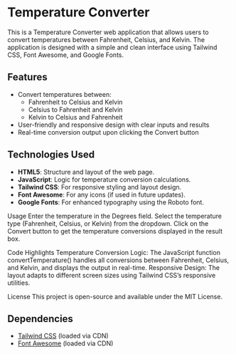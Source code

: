 # Temperature Converter

This is a Temperature Converter web application that allows users to convert temperatures between Fahrenheit, Celsius, and Kelvin. The application is designed with a simple and clean interface using Tailwind CSS, Font Awesome, and Google Fonts.

## Features

- Convert temperatures between:
  - Fahrenheit to Celsius and Kelvin
  - Celsius to Fahrenheit and Kelvin
  - Kelvin to Celsius and Fahrenheit
- User-friendly and responsive design with clear inputs and results
- Real-time conversion output upon clicking the Convert button

## Technologies Used

- **HTML5**: Structure and layout of the web page.
- **JavaScript**: Logic for temperature conversion calculations.
- **Tailwind CSS**: For responsive styling and layout design.
- **Font Awesome**: For any icons (if used in future updates).
- **Google Fonts**: For enhanced typography using the Roboto font.

Usage
Enter the temperature in the Degrees field.
Select the temperature type (Fahrenheit, Celsius, or Kelvin) from the dropdown.
Click on the Convert button to get the temperature conversions displayed in the result box.

Code Highlights
Temperature Conversion Logic: The JavaScript function convertTemperature() handles all conversions between Fahrenheit, Celsius, and Kelvin, and displays the output in real-time.
Responsive Design: The layout adapts to different screen sizes using Tailwind CSS’s responsive utilities.

License
This project is open-source and available under the MIT License.

## Dependencies
- [Tailwind CSS](https://tailwindcss.com/) (loaded via CDN)
- [Font Awesome](https://fontawesome.com/) (loaded via CDN)
